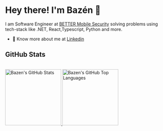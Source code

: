 # Hey there! I'm Bazén 👋

I am Software Engineer at [BETTER Mobile Security](https://www.better.mobi) solving problems using tech-stack like .NET, React,Typescript, Python and more.

- 👨 Know more about me at [Linkedin](https://www.linkedin.com/in/bazen-teklehaymanot-b0ba49137)
<!--
- ✍️ My personal [blog site](https://dev.to/bazenteklehaymanot)
-->
## GitHub Stats

<!-- <a href="https://github.com/bazen-teklehaymanot">
  <img height="180em" src="https://github-readme-stats.vercel.app/api?username=bazen-teklehaymanot&show_icons=true&theme=shades-of-purple&count_private=true" alt="Bazen's GitHub Stats" />
  
[![Bazen's GitHub stats-Dark](https://github-readme-stats.vercel.app/api?username=bazen-teklehaymanot&layout=compact&show_icons=true&theme=dark#gh-dark-mode-only)](https://github.com/bazen-teklehaymanot/github-readme-stats#gh-dark-mode-only)
[![Bazen's GitHub stats-Dark](https://github-readme-stats.vercel.app/api/top-langs/?username=bazen-teklehaymanot&layout=compact&hide=SCSS&show_icons=true&theme=dark#gh-dark-mode-only&layout=compact)](https://github.com/bazen-teklehaymanot/github-readme-stats#gh-dark-mode-only)


[![Bazen's GitHub stats-Light](https://github-readme-stats.vercel.app/api?username=bazen-teklehaymanot&show_icons=true&layout=compact&theme=default#gh-light-mode-only)](https://github.com/bazen-teklehaymanot/github-readme-stats#gh-light-mode-only)
[![Bazen's GitHub stats-Light](https://github-readme-stats.vercel.app/api/top-langs/?username=bazen-teklehaymanot&layout=compact&show_icons=true&hide=SCSS&theme=default#gh-light-mode-only)](https://github.com/bazen-teklehaymanot/github-readme-stats#gh-light-mode-only)

-->

<!--
<a href="https://github.com/bazen-teklehaymanot">
  <img height="180em" src="https://github-readme-stats.vercel.app/api?username=bazen-teklehaymanot&show_icons=true&layout=compact&theme=default#gh-light-mode-only" alt="Bazen's GitHub Stats" />
  <img height="180em" src="https://github-readme-stats.vercel.app/api/top-langs/?username=bazen-teklehaymanot&layout=compact&show_icons=true&hide=SCSS&theme=default#gh-light-mode-only" 
    alt="Bazen's GitHub Top Languages" />
</a>
-->


<br/>


<a href="https://github.com/bazen-teklehaymanot">
  <img height="180em" src="https://github-readme-stats.vercel.app/api?username=bazen-teklehaymanot&layout=compact&show_icons=true&theme=dark#gh-dark-mode-only" alt="Bazen's GitHub Stats" />
  <img height="180em" src="https://github-readme-stats.vercel.app/api/top-langs/?username=bazen-teklehaymanot&layout=compact&hide=SCSS&show_icons=true&theme=dark#gh-dark-mode-only&layout=compact" 
    alt="Bazen's GitHub Top Languages" />
</a>

